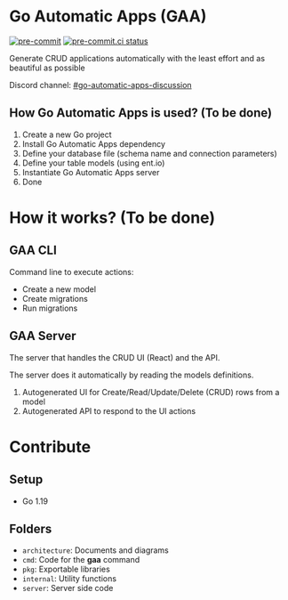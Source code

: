 # Go Automatic Apps (GAA)
[![pre-commit](https://img.shields.io/badge/pre--commit-enabled-brightgreen?logo=pre-commit&logoColor=white)](https://github.com/pre-commit/pre-commit)
[![pre-commit.ci status](https://results.pre-commit.ci/badge/github/rog-golang-buddies/golang-template-repository/main.svg)](https://results.pre-commit.ci/latest/github/rog-golang-buddies/golang-template-repository/main)


Generate CRUD applications automatically with the least effort and as beautiful as possible

Discord channel: [#go-automatic-apps-discussion](https://discord.com/channels/985562648663961690/991318636692246603)

## How Go Automatic Apps is used? (To be done)

1. Create a new Go project
2. Install Go Automatic Apps dependency
3. Define your database file (schema name and connection parameters)
4. Define your table models (using ent.io)
5. Instantiate Go Automatic Apps server
6. Done

# How it works? (To be done)

## GAA CLI

Command line to execute actions:

- Create a new model
- Create migrations
- Run migrations

## GAA Server

The server that handles the CRUD UI (React) and the API.

The server does it automatically by reading the models definitions.

1. Autogenerated UI for Create/Read/Update/Delete (CRUD) rows from a model
2. Autogenerated API to respond to the UI actions


# Contribute

## Setup

* Go 1.19

## Folders

* `architecture`: Documents and diagrams
* `cmd`: Code for the **gaa** command
* `pkg`: Exportable libraries
* `internal`: Utility functions
* `server`: Server side code

